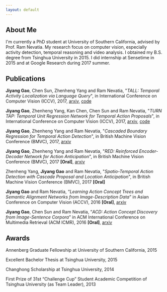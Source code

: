 ```yaml
---
layout: default
---
```

## About Me
I'm currently a PhD student at University of Southern California, advised by Prof. Ram Nevatia. My research focus on computer vision, especially activity detection, temporal reasoning and video analysis. I obtained my B.S. degree from Tsinghua University in 2015. I did internship at Sensetime in 2015 and at Google Research during 2017 summer.

## Publications
**Jiyang Gao**, Chen Sun, Zhenheng Yang and Ram Nevatia, "_TALL: Temporal Activity Localization via Language Query_", in International Conference on Computer Vision (ICCV), 2017, [arxiv](https://arxiv.org/abs/1705.02101), [code](https://github.com/jiyanggao/TALL)

**Jiyang Gao**, Zhenheng Yang, Kan Chen, Chen Sun and Ram Nevatia, "_TURN TAP: Temporal Unit Regression Network for Temporal Action Proposals_", in International Conference on Computer Vision (ICCV), 2017, [arxiv](https://arxiv.org/abs/1703.06189), [code](https://github.com/jiyanggao/TURN-TAP)

**Jiyang Gao**, Zhenheng Yang and Ram Nevatia, "_Cascaded Boundary Regression for Temporal Action Detection_", in British Machine Vision Conference (BMVC), 2017, [arxiv](https://arxiv.org/abs/1705.01180) 

**Jiyang Gao**, Zhenheng Yang and Ram Nevatia, "_RED: Reinforced Encoder-Decoder Network for Action Anticipation_", in British Machine Vision Conference (BMVC), 2017 **[Oral]**, [arxiv](https://arxiv.org/abs/1707.04818)

Zhenheng Yang, **Jiyang Gao** and Ram Nevatia, "_Spatio-Temporal Action Detection with Cascade Proposal and Location Anticipation_", in British Machine Vision Conference (BMVC), 2017 **[Oral]**

**Jiyang Gao** and Ram Nevatia, “_Learning Action Concept Trees and Semantic Alignment Networks from Image-Description Data_” in Asian Conference on Computer Vision (ACCV), 2016 **[Oral]**, [arxiv](https://arxiv.org/abs/1609.02284)

**Jiyang Gao**, Chen Sun and Ram Nevatia, “_ACD: Action Concept Discovery from Image-Sentence Corpora_” in ACM International Conference on Multimedia Retrieval (ACM ICMR), 2016 **[Oral]**, [arxiv](https://arxiv.org/abs/1604.04784)


## Awards
Annenberg Graduate Fellowship at University of Southern California, 2015

Excellent Bachelor Thesis at Tsinghua University, 2015

Changhong Scholarship at Tsinghua University, 2014

First Prize of 31st “Challenge Cup” Student Academic Competition of Tsinghua University (as Team Leader), 2013

